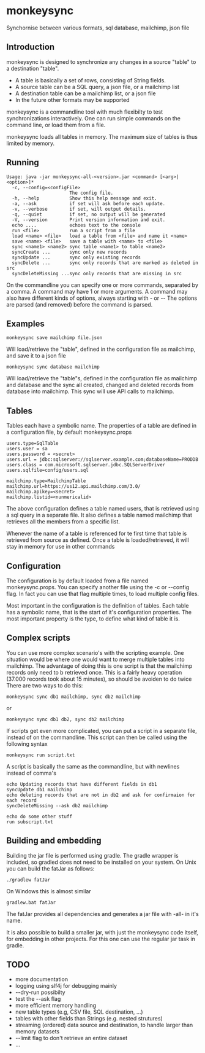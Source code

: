 # monkeysync
Synchornise between various formats, sql database, mailchimp, json file

## Introduction
monkeysync is designed to synchronize any changes in a source "table" to a destination "table".
- A table is basically a set of rows, consisting of String fields.
- A source table can be a SQL query, a json file, or a mailchimp list
- A destination table can be a mailchimp list, or a json file
- In the future other formats may be supported

monkeysync is a commandline tool with much flexibilty to test synchronizations interactively.
One can run simple commands on the command line, or load them from a file.

monkeysync loads all tables in memory.
The maximum size of tables is thus limited by memory.

## Running 
```
Usage: java -jar monkeysync-all-<version>.jar <command> [<arg>|<option>]*
  -c, --config=<configFile>
                       The config file.
  -h, --help           Show this help message and exit.
  -a, --ask            if set will ask before each update.
  -v, --verbose        if set, will output details.
  -q, --quiet          if set, no output will be generated
  -V, --version        Print version information and exit.
  echo ....            echoes text to the console
  run <file>           run a script from a file
  load <name> <file>   load a table from <file> and name it <name>
  save <name> <file>   save a table with <name> to <file> 
  sync <name1> <name2> sync table <name1> to table <name2>
  syncCreate ...       sync only new records
  syncUpdate ...       sync only existing records
  syncDelete ...       sync only records that are marked as deleted in src
  syncDeleteMissing ...sync only records that are missing in src
```

On the commandline you can specify one or more commands, separated by a comma.
A command may have 1 or more arguments.
A command may also have different kinds of options, always starting with - or --
The options are parsed (and removed) before the command is parsed.

## Examples
```
monkeysync save mailchimp file.json
```
Will load/retrieve the "table", defined in the configuration file as mailchimp,
and save it to a json file

```
monkeysync sync database mailchimp
```
Will load/retrieve the "table"s, defined in the configuration file as mailchimp and database
and the sync all created, changed and deleted records from database into mailchimp.
This sync will use API calls to mailchimp.

## Tables
Tables each have a symbolic name.
The properties of a table are defined in a configuration file, by default monkeysync.props
```
users.type=SqlTable
users.user = sa
users.password = <secret>
users.url = jdbc:sqlserver://sqlserver.example.com;databaseName=PRODDB
users.class = com.microsoft.sqlserver.jdbc.SQLServerDriver
users.sqlfile=config/users.sql

mailchimp.type=MailchimpTable
mailchimp.url=https://us12.api.mailchimp.com/3.0/
mailchimp.apikey=<secret>
mailchimp.listid=<nunmericalid>
```
The above configuration defines a table named users, that is retrieved using a sql query in a separate file.
It also defines a table named mailchimp that retrieves all the members from a specific list.

Whenever the name of a table is referenced for te first time that table is retrieved from source as defined. 
Once a table is loaded/retrieved, it will stay in memory for use in other commands


## Configuration
The configuration is by default loaded from a file named monkeysync.props.
You can specify another file using the -c or --config flag.
In fact you can use that flag multiple times, to load multiple config files.

Most important in the configuration is the definition of tables.
Each table has a symbolic name, that is the start of it's configuration properties.
The most important property is the type, to define what kind of table it is.

## Complex scripts
You can use more complex scenario's with the scripting example.
One situation would be where one would want to merge multiple tables into mailchimp.
The advantage of doing this is one script is that the mailchimp records only need to b retrieved once.
This is a fairly heavy operation (37.000 records took about 15 minutes), so should be avoiden to do twice
There are two ways to do this:
```
monkeysync sync db1 mailchimp, sync db2 mailchimp
```
or
```
monkeysync sync db1 db2, sync db2 mailchimp
```
If scripts get even more complicated, you can put a script in a separate file, instead of on the commandline.
This script can then be called using the following syntax
```
monkeysync run script.txt
```
A script is basically the same as the commandline, but with newlines instead of comma's 
```
echo Updating records that have different fields in db1
syncUpdate db1 mailchimp
echo deleting records that are not in db2 and ask for confirmaion for each record
syncDeleteMissing --ask db2 mailchimp

echo do some other stuff
run subscript.txt
```
## Building and embedding
Building the jar file is performed using gradle. 
The gradle wrapper is included, so gradled does not need to be installed on your system.
On Unix you can build the fatJar as follows:
```
./gradlew fatJar
```
On Windows this is almost similar
```
gradlew.bat fatJar
```
The fatJar provides all dependencies and generates a jar file with -all- in it's name.

It is also possible to build a smaller jar, with just the monkeysync code itself, for embedding in other projects.
For this one can use the regular jar task in gradle.

## TODO
- more documentation
- logging using slf4j for debugging mainly
- --dry-run possibilty
- test the --ask flag
- more efficient memory handling
- new table types (e.g, CSV file, SQL destination, ...)
- tables with other fields than Strings (e.g. nested strutures)
- streaming (ordered) data source and destination, to handle larger than memory datasets
- --limit flag to don't retrieve an entire dataset
- ...
